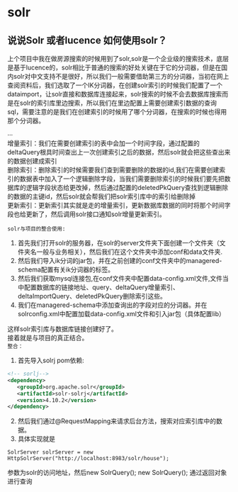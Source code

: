 # solr

## 说说Solr 或者lucence 如何使用solr？
上个项目中我在做房源搜索的时候用到了solr,solr是一个企业级的搜索技术，底层是基于lucence的，solr相比于普通的搜索的好处关键在于它的分词器，但是在国内solr对中文支持不是很好，所以我们一般需要借助第三方的分词器，当初在网上查阅资料后，我们选取了一个IK分词器，在创建solr索引的时候我们配置了一个dataimport，让solr直接和数据库连接起来，solr搜索的时候不会去数据库搜索而是在solr的索引库里边搜索，所以我们在里边配置上需要创建索引数据的查询sql，需要注意的是我们在创建索引的时候用了哪个分词器，在搜索的时候也得用那个分词器。      

···     
增量索引：我们在需要创建索引的表中会加一个时间字段，通过配置的deltaQuery根具时间查出上一次创建索引之后的数据，然后solr就会把这些查出来的数据创建成索引      
删除索引：删除索引的时候需要我们查到需要删除的数据的id,我们在需要创建索引的数据表中加入了一个逻辑删除字段，当我们需要删除索引的时候我们要先把数据库的逻辑字段状态给更改掉，然后通过配置的deletedPkQuery查找到逻辑删除的数据的主键id，然后solr就会帮我们把solr索引库中的索引给删除掉         
更新索引：更新索引其实就是走的增量索引，更新数据库数据的同时将那个时间字段也给更新了，然后调用solr接口通知solr增量更新索引。      

`solr与项目的整合使用:` 

1. 首先我们打开solr的服务器，在solr的server文件夹下面创建一个文件夹（文件夹名一般与业务相关），然后我们在这个文件夹中添加conf和data文件夹.
2. 然后我们导入ik分词的jar包，并在之前创建的conf文件夹中的managered-schema配置有关ik分词器的标签。
3. 然后我们获取mysql连接包,在conf文件夹中配置data-config.xml文件,文件当中配置数据库的链接地址、query、deltaQuery增量索引、deltaImportQuery、deletedPkQuery删除索引这些。
4. 我们在managered-schema中添加查询出的字段对应的分词器。并在solrconfig.xml中配置加载data-config.xml文件和引入jar包（具体配置lib）      

这样solr索引库与数据库链接创建好了。    
接着就是与项目的真正结合。   
`整合：`   
1. 首先导入solrj pom依赖:
```xml
<!-- sorlj-->
<dependency>
   <groupId>org.apache.solr</groupId>
   <artifactId>solr-solrj</artifactId>
   <version>4.10.2</version>
</dependency>
```

2. 然后我们通过@RequestMapping来请求后台方法，搜索对应索引库中的数据。
3. 具体实现就是
```
SolrServer solrServer = new HttpSolrServer("http://localhost:8983/solr/house");
```

参数为solr的访问地址，然后new SolrQuery(); new SolrQuery(); 通过返回对象进行查询
